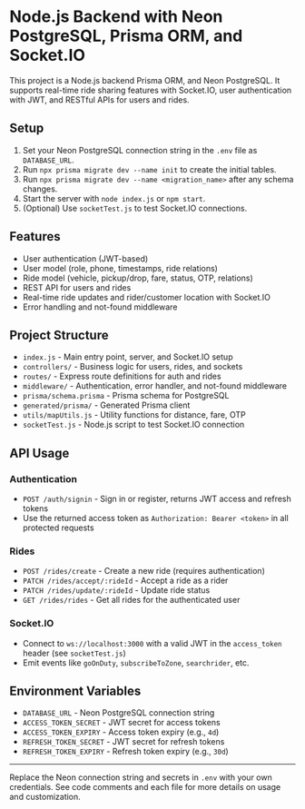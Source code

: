 # Node.js Backend with Neon PostgreSQL, Prisma ORM, and Socket.IO

This project is a Node.js backend Prisma ORM, and Neon PostgreSQL. It supports real-time ride sharing features with Socket.IO, user authentication with JWT, and RESTful APIs for users and rides.

## Setup

1. Set your Neon PostgreSQL connection string in the `.env` file as `DATABASE_URL`.
2. Run `npx prisma migrate dev --name init` to create the initial tables.
3. Run `npx prisma migrate dev --name <migration_name>` after any schema changes.
4. Start the server with `node index.js` or `npm start`.
5. (Optional) Use `socketTest.js` to test Socket.IO connections.

## Features
- User authentication (JWT-based)
- User model (role, phone, timestamps, ride relations)
- Ride model (vehicle, pickup/drop, fare, status, OTP, relations)
- REST API for users and rides
- Real-time ride updates and rider/customer location with Socket.IO
- Error handling and not-found middleware

## Project Structure
- `index.js` - Main entry point, server, and Socket.IO setup    
- `controllers/` - Business logic for users, rides, and sockets
- `routes/` - Express route definitions for auth and rides
- `middleware/` - Authentication, error handler, and not-found middleware
- `prisma/schema.prisma` - Prisma schema for PostgreSQL
- `generated/prisma/` - Generated Prisma client
- `utils/mapUtils.js` - Utility functions for distance, fare, OTP
- `socketTest.js` - Node.js script to test Socket.IO connection

## API Usage

### Authentication
- `POST /auth/signin` - Sign in or register, returns JWT access and refresh tokens
- Use the returned access token as `Authorization: Bearer <token>` in all protected requests

### Rides
- `POST /rides/create` - Create a new ride (requires authentication)
- `PATCH /rides/accept/:rideId` - Accept a ride as a rider
- `PATCH /rides/update/:rideId` - Update ride status
- `GET /rides/rides` - Get all rides for the authenticated user

### Socket.IO
- Connect to `ws://localhost:3000` with a valid JWT in the `access_token` header (see `socketTest.js`)
- Emit events like `goOnDuty`, `subscribeToZone`, `searchrider`, etc.

## Environment Variables
- `DATABASE_URL` - Neon PostgreSQL connection string
- `ACCESS_TOKEN_SECRET` - JWT secret for access tokens
- `ACCESS_TOKEN_EXPIRY` - Access token expiry (e.g., `4d`)
- `REFRESH_TOKEN_SECRET` - JWT secret for refresh tokens
- `REFRESH_TOKEN_EXPIRY` - Refresh token expiry (e.g., `30d`)

---

Replace the Neon connection string and secrets in `.env` with your own credentials. See code comments and each file for more details on usage and customization.

